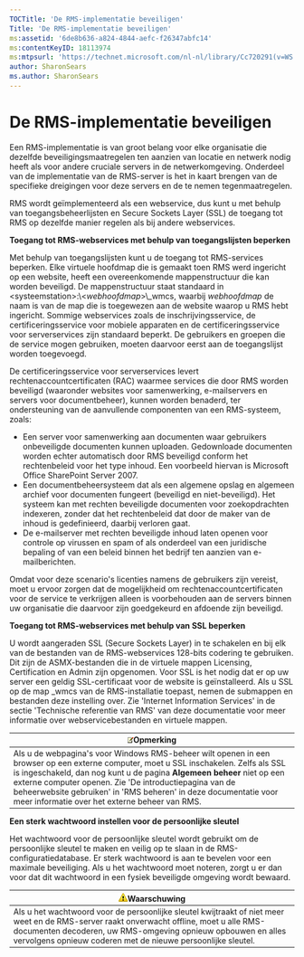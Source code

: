 ```yaml
---
TOCTitle: 'De RMS-implementatie beveiligen'
Title: 'De RMS-implementatie beveiligen'
ms:assetid: '6de8b636-a824-4844-aefc-f26347abfc14'
ms:contentKeyID: 18113974
ms:mtpsurl: 'https://technet.microsoft.com/nl-nl/library/Cc720291(v=WS.10)'
author: SharonSears
ms.author: SharonSears
---
```


De RMS-implementatie beveiligen
===============================

Een RMS-implementatie is van groot belang voor elke organisatie die dezelfde beveiligingsmaatregelen ten aanzien van locatie en netwerk nodig heeft als voor andere cruciale servers in de netwerkomgeving. Onderdeel van de implementatie van de RMS-server is het in kaart brengen van de specifieke dreigingen voor deze servers en de te nemen tegenmaatregelen.

RMS wordt geïmplementeerd als een webservice, dus kunt u met behulp van toegangsbeheerlijsten en Secure Sockets Layer (SSL) de toegang tot RMS op dezelfde manier regelen als bij andere webservices.

**Toegang tot RMS-webservices met behulp van toegangslijsten beperken**

Met behulp van toegangslijsten kunt u de toegang tot RMS-services beperken. Elke virtuele hoofdmap die is gemaakt toen RMS werd ingericht op een website, heeft een overeenkomende mappenstructuur die kan worden beveiligd. De mappenstructuur staat standaard in &lt;systeemstation&gt;:\\&lt;*webhoofdmap*&gt;\\\_wmcs, waarbij *webhoofdmap* de naam is van de map die is toegewezen aan de website waarop u RMS hebt ingericht. Sommige webservices zoals de inschrijvingsservice, de certificeringsservice voor mobiele apparaten en de certificeringsservice voor serverservices zijn standaard beperkt. De gebruikers en groepen die de service mogen gebruiken, moeten daarvoor eerst aan de toegangslijst worden toegevoegd.

De certificeringsservice voor serverservices levert rechtenaccountcertificaten (RAC) waarmee services die door RMS worden beveiligd (waaronder websites voor samenwerking, e-mailservers en servers voor documentbeheer), kunnen worden benaderd, ter ondersteuning van de aanvullende componenten van een RMS-systeem, zoals:

-   Een server voor samenwerking aan documenten waar gebruikers onbeveiligde documenten kunnen uploaden. Gedownloade documenten worden echter automatisch door RMS beveiligd conform het rechtenbeleid voor het type inhoud. Een voorbeeld hiervan is Microsoft Office SharePoint Server 2007.
-   Een documentbeheersysteem dat als een algemene opslag en algemeen archief voor documenten fungeert (beveiligd en niet-beveiligd). Het systeem kan met rechten beveiligde documenten voor zoekopdrachten indexeren, zonder dat het rechtenbeleid dat door de maker van de inhoud is gedefinieerd, daarbij verloren gaat.
-   De e-mailserver met rechten beveiligde inhoud laten openen voor controle op virussen en spam of als onderdeel van een juridische bepaling of van een beleid binnen het bedrijf ten aanzien van e-mailberichten.

Omdat voor deze scenario's licenties namens de gebruikers zijn vereist, moet u ervoor zorgen dat de mogelijkheid om rechtenaccountcertificaten voor de service te verkrijgen alleen is voorbehouden aan de servers binnen uw organisatie die daarvoor zijn goedgekeurd en afdoende zijn beveiligd.

**Toegang tot RMS-webservices met behulp van SSL beperken**

U wordt aangeraden SSL (Secure Sockets Layer) in te schakelen en bij elk van de bestanden van de RMS-webservices 128-bits codering te gebruiken. Dit zijn de ASMX-bestanden die in de virtuele mappen Licensing, Certification en Admin zijn opgenomen. Voor SSL is het nodig dat er op uw server een geldig SSL-certificaat voor de website is geïnstalleerd. Als u SSL op de map \_wmcs van de RMS-installatie toepast, nemen de submappen en bestanden deze instelling over. Zie 'Internet Information Services' in de sectie 'Technische referentie van RMS' van deze documentatie voor meer informatie over webservicebestanden en virtuele mappen.

| ![](/security-updates/images/Cc720291.note(WS.10).gif)Opmerking                                                                                                                                                                                                                                                                                                                      |
|-------------------------------------------------------------------------------------------------------------------------------------------------------------------------------------------------------------------------------------------------------------------------------------------------------------------------------------------------------------------------------------------------|
| Als u de webpagina's voor Windows RMS-beheer wilt openen in een browser op een externe computer, moet u SSL inschakelen. Zelfs als SSL is ingeschakeld, dan nog kunt u de pagina **Algemeen beheer** niet op een externe computer openen. Zie 'De introductiepagina van de beheerwebsite gebruiken' in 'RMS beheren' in deze documentatie voor meer informatie over het externe beheer van RMS. |

**Een sterk wachtwoord instellen voor de persoonlijke sleutel**

Het wachtwoord voor de persoonlijke sleutel wordt gebruikt om de persoonlijke sleutel te maken en veilig op te slaan in de RMS-configuratiedatabase. Er sterk wachtwoord is aan te bevelen voor een maximale beveiliging. Als u het wachtwoord moet noteren, zorgt u er dan voor dat dit wachtwoord in een fysiek beveiligde omgeving wordt bewaard.

| ![](/security-updates/images/Cc720291.Caution(WS.10).gif)Waarschuwing                                                                                                                                                                                         |
|--------------------------------------------------------------------------------------------------------------------------------------------------------------------------------------------------------------------------------------------------------------------------|
| Als u het wachtwoord voor de persoonlijke sleutel kwijtraakt of niet meer weet en de RMS-server raakt onverwacht offline, moet u alle RMS-documenten decoderen, uw RMS-omgeving opnieuw opbouwen en alles vervolgens opnieuw coderen met de nieuwe persoonlijke sleutel. |
